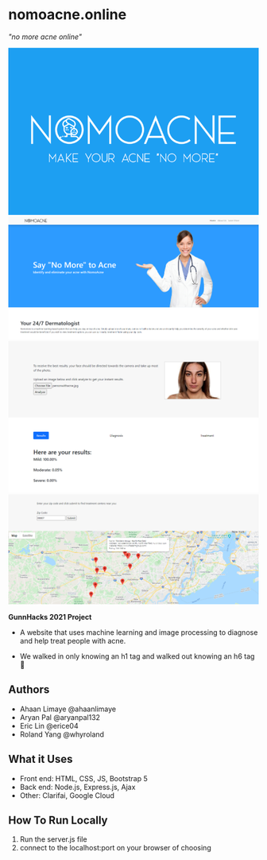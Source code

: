 # nomoacne.online 
*"no more acne online"*

![logo](nomoacnethumbnail.png)
![home screen](landingpagenomoacne.png)
![test case](acneresult1.png)
![map feature](mapderma.png)

**GunnHacks 2021 Project**

- A website that uses machine learning and image processing to diagnose and help treat people with acne.

- We walked in only knowing an h1 tag and walked out knowing an h6 tag 😤

## Authors
- Ahaan Limaye @ahaanlimaye
- Aryan Pal @aryanpal132
- Eric Lin @erice04
- Roland Yang @whyroland

## What it Uses

- Front end: HTML, CSS, JS, Bootstrap 5
- Back end: Node.js, Express.js, Ajax
- Other: Clarifai, Google Cloud

## How To Run Locally
1. Run the server.js file
2. connect to the localhost:port on your browser of choosing
